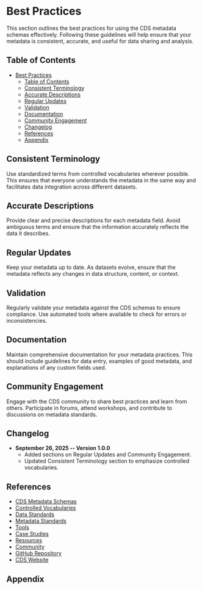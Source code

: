 # Best Practices

This section outlines the best practices for using the CDS metadata schemas effectively. Following these guidelines will help ensure that your metadata is consistent, accurate, and useful for data sharing and analysis.

## Table of Contents
- [Best Practices](#best-practices)
  - [Table of Contents](#table-of-contents)
  - [Consistent Terminology](#consistent-terminology)
  - [Accurate Descriptions](#accurate-descriptions)
  - [Regular Updates](#regular-updates)
  - [Validation](#validation)
  - [Documentation](#documentation)
  - [Community Engagement](#community-engagement)
  - [Changelog](#changelog)
  - [References](#references)
  - [Appendix](#appendix)

## Consistent Terminology

Use standardized terms from controlled vocabularies wherever possible. This ensures that everyone understands the metadata in the same way and facilitates data integration across different datasets.

## Accurate Descriptions

Provide clear and precise descriptions for each metadata field. Avoid ambiguous terms and ensure that the information accurately reflects the data it describes.

## Regular Updates

Keep your metadata up to date. As datasets evolve, ensure that the metadata reflects any changes in data structure, content, or context.

## Validation

Regularly validate your metadata against the CDS schemas to ensure compliance. Use automated tools where available to check for errors or inconsistencies.

## Documentation

Maintain comprehensive documentation for your metadata practices. This should include guidelines for data entry, examples of good metadata, and explanations of any custom fields used.

## Community Engagement

Engage with the CDS community to share best practices and learn from others. Participate in forums, attend workshops, and contribute to discussions on metadata standards.

## Changelog

- **September 26, 2025 -- Version 1.0.0**
  - Added sections on Regular Updates and Community Engagement.
  - Updated Consistent Terminology section to emphasize controlled vocabularies.

## References

- [CDS Metadata Schemas]()
- [Controlled Vocabularies](../Controlled%20Vocabularies/overview.md)
- [Data Standards](../Standards/Data%20Standards/introduction.md)
- [Metadata Standards](../Standards/Metadata%20Standards/introduction.md)
- [Tools](../Tools/overview.md)
- [Case Studies](../Case%20Studies/overview.md)
- [Resources](../Resources/documentation.md)
- [Community](../Resources/community.md)
- [GitHub Repository]()
- [CDS Website]()

## Appendix
